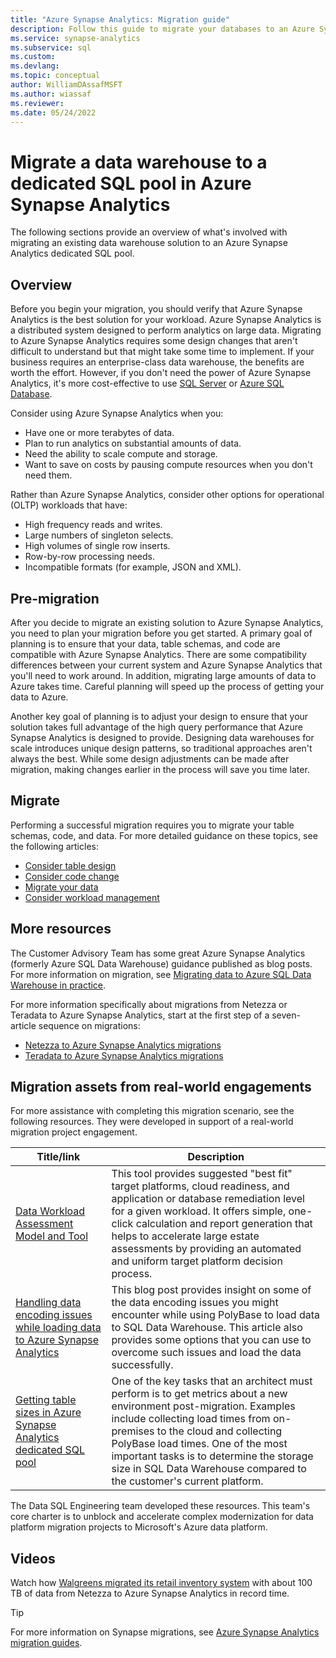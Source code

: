 ```yaml
---
title: "Azure Synapse Analytics: Migration guide"
description: Follow this guide to migrate your databases to an Azure Synapse Analytics dedicated SQL pool. 
ms.service: synapse-analytics
ms.subservice: sql
ms.custom: 
ms.devlang: 
ms.topic: conceptual
author: WilliamDAssafMSFT
ms.author: wiassaf
ms.reviewer: 
ms.date: 05/24/2022
---
```

# Migrate a data warehouse to a dedicated SQL pool in Azure Synapse Analytics

The following sections provide an overview of what's involved with migrating an existing data warehouse solution to an Azure Synapse Analytics dedicated SQL pool.

## Overview

Before you begin your migration, you should verify that Azure Synapse Analytics is the best solution for your workload. Azure Synapse Analytics is a distributed system designed to perform analytics on large data. Migrating to Azure Synapse Analytics requires some design changes that aren't difficult to understand but that might take some time to implement. If your business requires an enterprise-class data warehouse, the benefits are worth the effort. However, if you don't need the power of Azure Synapse Analytics, it's more cost-effective to use [SQL Server](/sql/sql-server/) or [Azure SQL Database](/azure/azure-sql/index).

Consider using Azure Synapse Analytics when you:

- Have one or more terabytes of data.
- Plan to run analytics on substantial amounts of data.
- Need the ability to scale compute and storage.
- Want to save on costs by pausing compute resources when you don't need them.

Rather than Azure Synapse Analytics, consider other options for operational (OLTP) workloads that have:

- High frequency reads and writes.
- Large numbers of singleton selects.
- High volumes of single row inserts.
- Row-by-row processing needs.
- Incompatible formats (for example, JSON and XML).


## Pre-migration

After you decide to migrate an existing solution to Azure Synapse Analytics, you need to plan your migration before you get started. A primary goal of planning is to ensure that your data, table schemas, and code are compatible with Azure Synapse Analytics. There are some compatibility differences between your current system and Azure Synapse Analytics that you'll need to work around. In addition, migrating large amounts of data to Azure takes time. Careful planning will speed up the process of getting your data to Azure.

Another key goal of planning is to adjust your design to ensure that your solution takes full advantage of the high query performance that Azure Synapse Analytics is designed to provide. Designing data warehouses for scale introduces unique design patterns, so traditional approaches aren't always the best. While some design adjustments can be made after migration, making changes earlier in the process will save you time later.

## Migrate

Performing a successful migration requires you to migrate your table schemas, code, and data. For more detailed guidance on these topics, see the following articles:

- [Consider table design](../sql-data-warehouse/sql-data-warehouse-tables-overview.md)
- [Consider code change](../sql-data-warehouse/sql-data-warehouse-overview-develop.md#development-recommendations-and-coding-techniques)
- [Migrate your data](../sql-data-warehouse/design-elt-data-loading.md)
- [Consider workload management](../sql-data-warehouse/sql-data-warehouse-workload-management.md)

## More resources

The Customer Advisory Team has some great Azure Synapse Analytics (formerly Azure SQL Data Warehouse) guidance published as blog posts. For more information on migration, see [Migrating data to Azure SQL Data Warehouse in practice](/archive/blogs/sqlcat/migrating-data-to-azure-sql-data-warehouse-in-practice).

For more information specifically about migrations from Netezza or Teradata to Azure Synapse Analytics, start at the first step of a seven-article sequence on migrations: 

- [Netezza to Azure Synapse Analytics migrations](netezza/1-design-performance-migration.md)
- [Teradata to Azure Synapse Analytics migrations](teradata/1-design-performance-migration.md)

## Migration assets from real-world engagements

For more assistance with completing this migration scenario, see the following resources. They were developed in support of a real-world migration project engagement.

| Title/link                              | Description                                                                                                                       |
| --------------------------------------- | --------------------------------------------------------------------------------------------------------------------------------- |
| [Data Workload Assessment Model and Tool](https://www.microsoft.com/download/details.aspx?id=103130) | This tool provides suggested "best fit" target platforms, cloud readiness, and application or database remediation level for a given workload. It offers simple, one-click calculation and report generation that helps to accelerate large estate assessments by providing an automated and uniform target platform decision process. |
| [Handling data encoding issues while loading data to Azure Synapse Analytics](https://azure.microsoft.com/blog/handling-data-encoding-issues-while-loading-data-to-sql-data-warehouse/) | This blog post provides insight on some of the data encoding issues you might encounter while using PolyBase to load data to SQL Data Warehouse. This article also provides some options that you can use to overcome such issues and load the data successfully. |
| [Getting table sizes in Azure Synapse Analytics dedicated SQL pool](https://github.com/Microsoft/DataMigrationTeam/blob/master/Whitepapers/Getting%20table%20sizes%20in%20SQL%20DW.pdf) | One of the key tasks that an architect must perform is to get metrics about a new environment post-migration. Examples include collecting load times from on-premises to the cloud and collecting PolyBase load times. One of the most important tasks is to determine the storage size in SQL Data Warehouse compared to the customer's current platform. |


The Data SQL Engineering team developed these resources. This team's core charter is to unblock and accelerate complex modernization for data platform migration projects to Microsoft's Azure data platform.

## Videos

Watch how [Walgreens migrated its retail inventory system](https://www.youtube.com/watch?v=86dhd8N1lH4) with about 100 TB of data from Netezza to Azure Synapse Analytics in record time.

> [!TIP]
> For more information on Synapse migrations, see [Azure Synapse Analytics migration guides](index.yml).